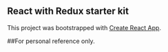 ## React with Redux starter kit

This project was bootstrapped with [Create React App](https://github.com/facebookincubator/create-react-app).

##For personal reference only.
